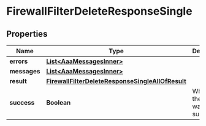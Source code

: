 

# FirewallFilterDeleteResponseSingle


## Properties

| Name | Type | Description | Notes |
|------------ | ------------- | ------------- | -------------|
|**errors** | [**List&lt;AaaMessagesInner&gt;**](AaaMessagesInner.md) |  |  |
|**messages** | [**List&lt;AaaMessagesInner&gt;**](AaaMessagesInner.md) |  |  |
|**result** | [**FirewallFilterDeleteResponseSingleAllOfResult**](FirewallFilterDeleteResponseSingleAllOfResult.md) |  |  |
|**success** | **Boolean** | Whether the API call was successful |  |



